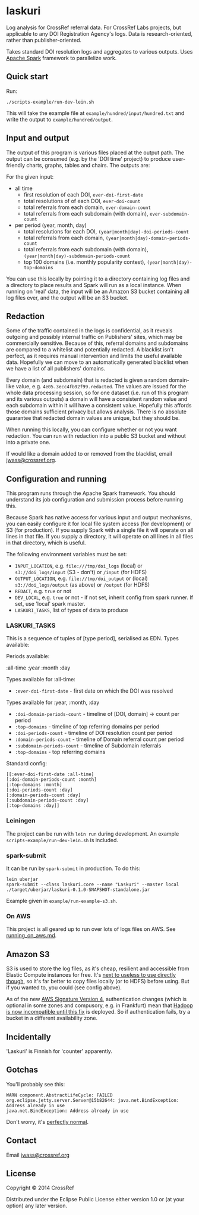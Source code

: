 # laskuri

Log analysis for CrossRef referral data. For CrossRef Labs projects, but applicable to any DOI Registration Agency's logs. Data is research-oriented, rather than publisher-oriented.

Takes standard DOI resolution logs and aggregates to various outputs. Uses [Apache Spark](http://spark.apache.org/) framework to parallelize work.

## Quick start

Run:

    ./scripts-example/run-dev-lein.sh

This will take the example file at `example/hundred/input/hundred.txt` and write the output to `example/hundred/output`.

## Input and output

The output of this program is various files placed at the output path. The output can be consumed (e.g. by the 'DOI time' project) to produce user-friendly charts, graphs, tables and chairs. The outputs are:

For the given input:

- all time
  - first resolution of each DOI, `ever-doi-first-date`
  - total resolutions of of each DOI, `ever-doi-count`
  - total referrals from each domain, `ever-domain-count`
  - total referrals from each subdomain (with domain), `ever-subdomain-count`
- per period (year, month, day)
  - total resolutions for each DOI, `(year|month|day)-doi-periods-count`
  - total referrals from each domain, `(year|month|day)-domain-periods-count`
  - total referrals from each subdomain (with domain),  `(year|month|day)-subdomain-periods-count`
  - top 100 domains (i.e. monthly popularity contest),  `(year|month|day)-top-domains`

You can use this locally by pointing it to a directory containing log files and a directory to place results and Spark will run as a local instance. When running on 'real' data, the input will be an Amazon S3 bucket containing all log files ever, and the output will be an S3 bucket. 

## Redaction

Some of the traffic contained in the logs is confidential, as it reveals outgoing and possibly internal traffic on Publishers' sites, which may be commercially sensitive. Because of this, referral domains and subdomains are compared to a whitelist and potentially redacted. A blacklist isn't perfect, as it requires manual intervention and limits the useful available data. Hopefully we can move to an automatically generated blacklist when we have a list of all publishers' domains. 

Every domain (and subdomain) that is redacted is given a random domain-like value, e.g. `4e05.3ecc4fb92f99.redacted`. The values are issued for the whole data processing session, so for one dataset (i.e. run of this program and its various outputs) a domain will have a consistent random value and each subdomain within it will have a consistent value. Hopefully this affords those domains sufficient privacy but allows analysis. There is no absolute guarantee that redacted domain values are unique, but they should be.

When running this locally, you can configure whether or not you want redaction. You can run with redaction into a public S3 bucket and without into a private one.

If would like a domain added to or removed from the blacklist, email jwass@crossref.org.

## Configuration and running

This program runs through the Apache Spark framework. You should understand its job configuration and submission process before running this.

Because Spark has native access for various input and output mechanisms, you can easily configure it for local file system access (for development) or S3 (for production). If you supply Spark with a single file it will operate on all lines in that file. If you supply a directory, it will operate on all lines in all files in that directory, which is useful.

The following environment variables must be set: 

 - `INPUT_LOCATION`, e.g. `file:///tmp/doi_logs` (local) or `s3://doi_logs/input` (S3 - don't) or `/input` (for HDFS)
 - `OUTPUT_LOCATION`, e.g. `file://tmp/doi_output` or (local) `s3://doi_logs/output` (as above) or `/output` (for HDFS)
 - `REDACT`, e.g. `true` or not
 - `DEV_LOCAL`, e.g. `true` or not - if not set, inherit config from spark runner. If set, use 'local' spark master.
 - `LASKURI_TASKS`, list of types of data to produce

### LASKURI_TASKS

This is a sequence of tuples of [type period], serialised as EDN. Types available:

Periods available:

:all-time :year :month :day

Types available for :all-time:

 - `:ever-doi-first-date` - first date on which the DOI was resolved

Types available for :year, :month, :day

 - `:doi-domain-periods-count` - timeline of [DOI, domain] -> count per period
 - `:top-domains` - timeline of top referring domains per period
 - `:doi-periods-count` - timeline of DOI resolution count per period
 - `:domain-periods-count` - timeline of Domain referral count per period
 - `:subdomain-periods-count` - timeline of Subdomain referrals
 - `:top-domains` - top referring domains

Standard config:

    [[:ever-doi-first-date :all-time]
    [:doi-domain-periods-count :month]
    [:top-domains :month]
    [:doi-periods-count :day]
    [:domain-periods-count :day]
    [:subdomain-periods-count :day]
    [:top-domains :day]]


### Leiningen

The project can be run with `lein run` during development. An example `scripts-example/run-dev-lein.sh` is included. 

### spark-submit

It can be run by `spark-submit` in production. To do this:

    lein uberjar
    spark-submit --class laskuri.core --name "Laskuri" --master local ./target/uberjar/laskuri-0.1.0-SNAPSHOT-standalone.jar

Example given in `example/run-example-s3.sh`.

### On AWS

This project is all geared up to run over lots of logs files on AWS. See [running_on_aws.md](./doc/running_on_aws.md).

## Amazon S3

S3 is used to store the log files, as it's cheap, resilient and accessible from Elastic Compute instances for free. It's [next to useless to use directly though](http://wiki.apache.org/hadoop/AmazonS3), so it's far better to copy files locally (or to HDFS) before using. But if you wanted to, you could (see config above).

As of the new [AWS Signature Version 4](http://docs.aws.amazon.com/AmazonS3/latest/API/sig-v4-authenticating-requests.html), authentication changes (which is optional in some zones and compusory, e.g. in Frankfurt) mean that [Hadoop is now incompatible until this fix](https://issues.apache.org/jira/browse/JCLOUDS-480) is deployed. So if authentication fails, try a bucket in a different availability zone.

## Incidentally

'Laskuri' is Finnish for 'counter' apparently.


## Gotchas

You'll probably see this:

    WARN component.AbstractLifeCycle: FAILED org.eclipse.jetty.server.Server@15b82644: java.net.BindException: Address already in use
    java.net.BindException: Address already in use

Don't worry, it's [perfectly normal](http://community.cloudera.com/t5/Advanced-Analytics-Apache-Spark/Port-Bind-Error-in-Spark/td-p/17602).

## Contact

Email jwass@crossref.org 

## License

Copyright © 2014 CrossRef

Distributed under the Eclipse Public License either version 1.0 or (at your option) any later version.
